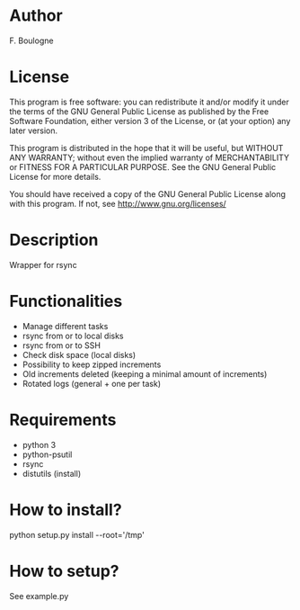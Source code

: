 # Author 
F. Boulogne <fboulogne at april dot org>

# License 

This program is free software: you can redistribute it and/or modify
it under the terms of the GNU General Public License as published by
the Free Software Foundation, either version 3 of the License, or
(at your option) any later version.

This program is distributed in the hope that it will be useful,
but WITHOUT ANY WARRANTY; without even the implied warranty of
MERCHANTABILITY or FITNESS FOR A PARTICULAR PURPOSE.  See the
GNU General Public License for more details.

You should have received a copy of the GNU General Public License
along with this program.  If not, see <http://www.gnu.org/licenses/>

# Description
Wrapper for rsync


# Functionalities
* Manage different tasks
* rsync from or to local disks
* rsync from or to SSH
* Check disk space (local disks)
* Possibility to keep zipped increments
* Old increments deleted (keeping a minimal amount of increments)
* Rotated logs (general + one per task)

# Requirements
* python 3
* python-psutil
* rsync
* distutils (install)

# How to install?
python setup.py install --root='/tmp'

# How to setup?
See example.py
